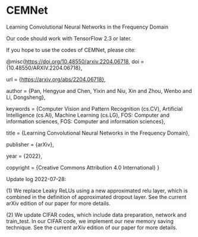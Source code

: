 # CEMNet
Learning Convolutional Neural Networks in the Frequency Domain

Our code should work with TensorFlow 2.3 or later.


If you hope to use the codes of CEMNet, please cite:

@misc{https://doi.org/10.48550/arxiv.2204.06718,
  doi = {10.48550/ARXIV.2204.06718},
  
  url = {https://arxiv.org/abs/2204.06718},
  
  author = {Pan, Hengyue and Chen, Yixin and Niu, Xin and Zhou, Wenbo and Li, Dongsheng},
  
  keywords = {Computer Vision and Pattern Recognition (cs.CV), Artificial Intelligence (cs.AI), Machine Learning (cs.LG), FOS: Computer and information sciences, FOS: Computer and information sciences},
  
  title = {Learning Convolutional Neural Networks in the Frequency Domain},
  
  publisher = {arXiv},
  
  year = {2022},
  
  copyright = {Creative Commons Attribution 4.0 International}
}


Update log 2022-07-28:

(1) We replace Leaky ReLUs using a new approximated relu layer, which is combined in the definition of approximated dropout layer. See the current arXiv edition of our paper for more details. 

(2) We update CIFAR codes, which include data preparation, network and train_test. In our CIFAR code, we implement our new memory saving technique. See the current arXiv edition of our paper for more details.

